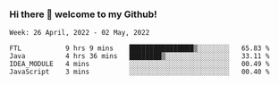 ### Hi there 👋 welcome to my Github! 

<!--START_SECTION:waka-->
```text
Week: 26 April, 2022 - 02 May, 2022

FTL           9 hrs 9 mins    ████████████████▒░░░░░░░░   65.83 % 
Java          4 hrs 36 mins   ████████▒░░░░░░░░░░░░░░░░   33.11 % 
IDEA_MODULE   4 mins          ░░░░░░░░░░░░░░░░░░░░░░░░░   00.49 % 
JavaScript    3 mins          ░░░░░░░░░░░░░░░░░░░░░░░░░   00.40 % 
```
<!--END_SECTION:waka-->
